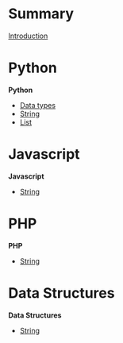 # Summary

[Introduction](./introduction.md)

# Python
**Python**
- [Data types](./python/data_type/README.md)
- [String](./python/string/README.md)
- [List](./python/list/README.md)

# Javascript
**Javascript**
- [String](./javascript/string/README.md)

# PHP
**PHP**
- [String](./php/string/README.md)

# Data Structures
**Data Structures**
- [String](./data_structure/README.md)
